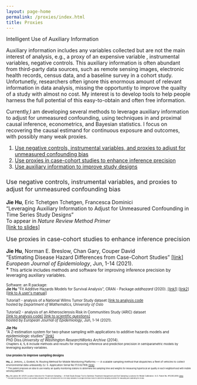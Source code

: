 ```yaml
---
layout: page-home
permalink: /proxies/index.html
title: Proxies
---
```


Intelligent Use of Auxiliary Information

Auxiliary information includes any variables collected but are not the main interest of analysis, e.g., a proxy of an expensive variable , instrumental variables, negative controls. This auxiliary information is often abundant from third-party data sources, such as remote sensing images, electronic health records, census data, and a baseline survey in a cohort study. Unfortunetly, researchers often ignore this enormous amount of relevant information  in data analysis, missing the opportuntiy to improve the quailty of a study with almost no cost.  My interest is to develop tools to help people harness the full potential of this easy-to-obtain and often free information.

 
Currently,I am developing several methods to leverage auxiliary information to adjust for unmeasured confounding, using techniques in  and proximal causal inference, econometrics, and Bayesian statistics. I focus on recovering the causal estimand for continuous exposure and outcomes, with possibly many weak proxies. <br/>  

1. [Use negative controls, instrumental variables, and proxies to adjust for unmeasured confounding bias](#bias)
2. [Use proxies in case-cohort studies to enhance inference precision](#precision)
3. [Use auxiliary information to improve study designs](#study-design)



<h3 style="font-weight: normal">Use negative controls, instrumental variables, and proxies to adjust for unmeasured confounding bias</h3>
<a name="bias"></a> 


**Jie Hu**, Eric Tchetgen Tchetgen, Francesca Dominici<br/>
“Leveraging Auxiliary Information to Adjust for Unmeasured Confounding in Time Series Study Designs”<br/>
To appear in *Nature Review Method Primer* <br/>
 [[link to slides]](https://github.com/katehu/katehu.github.io/blob/master/Alamo_Symposium_KateHu.pdf)
  

 <font size="3"> Use proxies in case-cohort studies to enhance inference precision<a name="precision"></a> </font>

**Jie Hu**, Norman E. Breslow, Chan Gary, Couper David<br/>
“Estimating Disease Hazard Differences from Case-Cohort Studies” [[link]](https://link.springer.com/article/10.1007/s10654-021-00739-3)<br/>
*European Journal of Epidemiology*, Jun, 1-14 (2021). <br/>
*<small> This article includes methods and software for improving inference precision by leveraging auxiliary variables.<small> <br/> 
     
   
Software: an R package:<br/>
**Jie Hu** "Fit Additive Hazards Models for Survival Analysis", CRAN - Package *addhazard* (2020). [[link1]](https://github.com/katehu/addhazard) [[link2]](https://cran.r-project.org/web/packages/addhazard/index.html)<br/> 
[[link to A user's manual]](https://cran.r-project.org/web/packages/addhazard/addhazard.pdf)

   
Tutorial1 - analysis of a National Wilms Tumor Study dataset [[link to analysis code](https://www.mn.uio.no/math/english/research/groups/statistics-data-science/handbook-of-case-control-studies/chapter-17/bc_ah_analysis_for_table_17.4.html) <br/>
hosted by *Department of Mathematics, University of Oslo* <br/>

Tutorial2 - analysis of an Atherosclerosis Risk in Communities Study (ARIC) dataset  
[[link to analysis code]](https://static-content.springer.com/esm/art%3A10.1007%2Fs10654-021-00739-3/MediaObjects/10654_2021_739_MOESM1_ESM.pdf) [[link to scientific questions]](https://link.springer.com/article/10.1007/s10654-021-00739-3) <br/>
hosted by *European Journal of Epidemiology*, Jun, 1-14 (2021).<br/>


**Jie Hu** <br/>
"A Z-estimation system for two-phase sampling with applications to additive hazards models and epidemiologic studies" 
   [[link]](https://digital.lib.washington.edu/researchworks/handle/1773/27427) <br/> 
PhD Diss.*University of Washington ResearchWorks Archive* (2014). <br/>
<small> Chapters 4, 5, 6 include methods and results for improving inference and prediction precision in semiparametric models by leveraging auxiliary variables.<small><br/> 

### Use proxies to improve sampling designs<a name="study-design"></a> 

**Hu, J**, Jerkins, J, Goebel, N. Routing Method for Mobile Monitoring Platforms --- A scalable sampling method that dispatches a fleet of vehicles to collect environmental data unbiasedly (U. S. Application Serial No.17/332789) [[link]](https://uspto.report/patent/app/20210377708) <br/>
*<small> This patent proposes an idea to use nearby air quality monitoring stations to determine the sampling time and weights for measuring hyperlocal air quality in each neighborhood with mobile sensing platforms <small> <br/> 

**Hu, J** & Ladoni, M. (2021) Location Selection for Treatment Sampling ---A field Study Design Tool to Optimize Treatment Assignment and Soil Sampling Locations for Model Calibration. (U.S. Patent No. #10,963,606) [[link]](https://uspto.report/patent/grant/10,963,606) <br/> 
*<small> This patent proposes an idea to use auxiliary variables that are correlated with the core study variables in a biogeochemical model to determine sampling locations for evaluating and calibrating the model.<small> <br/> 


